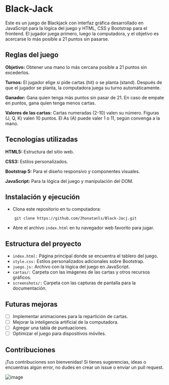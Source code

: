 # Black-Jack
Este es un juego de Blackjack con interfaz gráfica desarrollado en JavaScript para la lógica del juego y HTML, CSS y Bootstrap para el frontend. El jugador juega primero, luego la computadora, y el objetivo es acercarse lo más posible a 21 puntos sin pasarse.

## Reglas del juego
**Objetivo:** 
Obtener una mano lo más cercana posible a 21 puntos sin excederlos.

**Turnos:**
El jugador elige si pide cartas (hit) o se planta (stand).
Después de que el jugador se planta, la computadora juega su turno automáticamente.

**Ganador:**
Gana quien tenga más puntos sin pasar de 21.
En caso de empate en puntos, gana quien tenga menos cartas.

**Valores de las cartas:**
Cartas numeradas (2-10) valen su número.
Figuras (J, Q, K) valen 10 puntos.
El As (A) puede valer 1 o 11, según convenga a la mano.

## Tecnologías utilizadas
**HTML5:** Estructura del sitio web.

**CSS3:** Estilos personalizados.

**Bootstrap 5:** Para el diseño responsivo y componentes visuales.

**JavaScript:** Para la lógica del juego y manipulación del DOM.

## Instalación y ejecución
* Clona este repositorio en tu computadora:
```
    git clone https://github.com/Jhonatanls/Black-Jacj.git
```
* Abre el archivo `index.html` en tu navegador web favorito para jugar.

## Estructura del proyecto
* `index.html:` Página principal donde se encuentra el tablero del juego.
* `style.css:` Estilos personalizados adicionales sobre Bootstrap.
* `juego.js:` Archivo con la lógica del juego en JavaScript.
* `cartas/:` Carpeta con las imágenes de las cartas y otros recursos gráficos.
* `screenshots/:` Carpeta con las capturas de pantalla para la documentación.
## Futuras mejoras
- [ ] Implementar animaciones para la repartición de cartas.
- [ ] Mejorar la inteligencia artificial de la computadora.
- [ ] Agregar una tabla de puntuaciones.
- [ ] Optimizar el juego para dispositivos móviles.

## Contribuciones
¡Tus contribuciones son bienvenidas! Si tienes sugerencias, ideas o encuentras algún error, no dudes en crear un issue o enviar un pull request.

![image](https://github.com/user-attachments/assets/5a6cab8d-c882-4e71-b33d-49e74dabe2d7)
